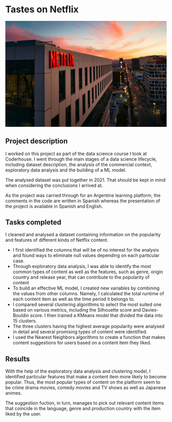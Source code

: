 # Tastes on Netflix
![Netflix office building - Unsplash](netflix-office.jpg)
## Project description
I worked on this project as part of the data science course I took at Coderhouse. I went through the main stages of a data science lifecycle, including dataset description, the analysis of the commercial context, exploratory data analysis and the building of a ML model.

The analysed dataset was put together in 2021. That should be kept in mind when considering the conclusions I arrived at.

As the project was carried through for an Argentine learning platform, the comments in the code are written in Spanish whereas the presentation of the project is available in Spanish and English.
## Tasks completed
I cleaned and analysed a dataset containing information on the popularity and features of different kinds of Netflix content.

* I first identified the columns that will be of no interest for the analysis and found ways to eliminate null values depending on each particular case.
* Through exploratory data analysis, I was able to identify the most common types of content as well as the features, such as genre, origin country and release year, that can contribute to the popularity of content
* To build an effective ML model, I created new variables by combining the values from other columns. Namely, I calculated the total runtime of each content item as well as the time period it belongs to.
* I compared several clustering algorithms to select the most suited one based on various metrics, including the Silhouette score and Davies-Bouldin score. I then trained a KMeans model that divided the data into 15 clusters.
* The three clusters having the highest average popularity were analysed in detail and several promising types of content were identified.
* I used the Nearest Neighbors algorithms to create a function that makes content suggestions for users based on a content item they liked.
## Results
With the help of the exploratory data analysis and clustering model, I identified particular features that make a content item more likely to become popular. Thus, the most popular types of content on the platform seem to be crime drama movies, comedy movies and TV shows as well as Japanese animes.

The suggestion fuction, in turn, manages to pick out relevant content items that coincide in the language, genre and production country with the item liked by the user.
